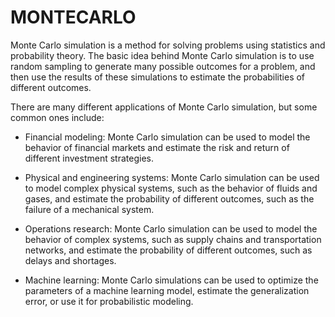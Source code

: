 # MONTECARLO
Monte Carlo simulation is a method for solving problems using statistics and probability theory. The basic idea behind Monte Carlo simulation is to use random sampling to generate many possible outcomes for a problem, and then use the results of these simulations to estimate the probabilities of different outcomes.

There are many different applications of Monte Carlo simulation, but some common ones include:

- Financial modeling: Monte Carlo simulation can be used to model the behavior of financial markets and estimate the risk and return of different investment strategies.

- Physical and engineering systems: Monte Carlo simulation can be used to model complex physical systems, such as the behavior of fluids and gases, and estimate the probability of different outcomes, such as the failure of a mechanical system.

- Operations research: Monte Carlo simulation can be used to model the behavior of complex systems, such as supply chains and transportation networks, and estimate the probability of different outcomes, such as delays and shortages.

- Machine learning: Monte Carlo simulations can be used to optimize the parameters of a machine learning model, estimate the generalization error, or use it for probabilistic modeling.
